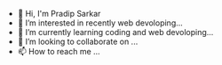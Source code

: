 - 👋 Hi, I'm Pradip Sarkar
- 👀 I’m interested in recently web devoloping...
- 🌱 I’m currently learning coding and web devoloping...
- 💞️ I’m looking to collaborate on ...
- 📫 How to reach me ...

<!---
sarkarpradip2002/sarkarpradip2002 is a ✨ special ✨ repository because its `README.md` (this file) appears on your GitHub profile.
You can click the Preview link to take a look at your changes.
--->

